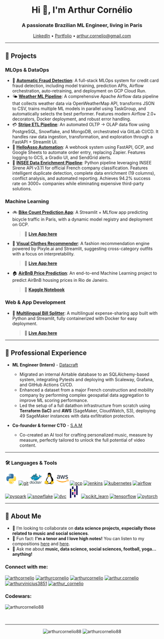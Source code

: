 <h1 align="center">Hi 🙌, I'm Arthur Cornélio</h1>
<h3 align="center">A passionate Brazilian ML Engineer, living in Paris</h3>

<p align="center">
  <a href="https://www.linkedin.com/in/arthurcornelio" target="_blank">LinkedIn</a> •
  <a href="https://troopl.com/arthurcornelio" target="_blank">Portfolio</a> •
  <a href="mailto:arthur.cornelio@gmail.com">arthur.cornelio@gmail.com</a>
</p>

---

## 🚀 Projects

### MLOps & DataOps
- 🥷 **[Automatic Fraud Detection](https://github.com/arthurcornelio88/automatic_fraud_detection)**: A full-stack MLOps system for credit card fraud detection, including model training, prediction APIs, Airflow orchestration, auto-retraining, and deployment on GCP Cloud Run.
- 🌤️ **[Weather ML Pipeline](https://github.com/arthurcornelio88/airflow-weather-ml-pipeline)**: A comprehensive Apache Airflow data pipeline that collects weather data via OpenWeatherMap API, transforms JSON to CSV, trains multiple ML models in parallel using TaskGroup, and automatically selects the best performer. Features modern Airflow 2.0+ decorators, Docker deployment, and robust error handling.
- 💳 **[Stripe ETL Pipeline](https://github.com/arthurcornelio88/stripe-etl)**: An automated OLTP → OLAP data flow using PostgreSQL, Snowflake, and MongoDB, orchestrated via GitLab CI/CD. It handles raw data ingestion, transformation, and exploration through a FastAPI + Streamlit UI.
- 🧾 **[HelloAsso Automation](https://github.com/arthurcornelio88/helloasso-webhook-to-gsheet)**: A webhook system using FastAPI, GCP, and Google Sheets to automate order entry, replacing Zapier. Features logging to GCS, a Gradio UI, and SendGrid alerts.
- 🏢 **[INSEE Data Enrichment Pipeline](https://github.com/arthurcornelio88/insee_data_processor)**: Python pipeline leveraging INSEE Sirene API v3.11 for official French company classification. Features intelligent duplicate detection, complete data enrichment (19 columns), conflict analysis, and automated reporting. Achieves 94.2% success rate on 3000+ companies while eliminating expensive third-party solutions.

### Machine Learning
- 🚲 **[Bike Count Prediction App](https://github.com/arthurcornelio88/bike-count-prediction-app)**: A Streamlit + MLflow app predicting bicycle traffic in Paris, with a dynamic model registry and deployment on GCP.
  > 🚀 **[Live App here](https://dstrafficcyclist1.streamlit.app/)**
- 👗 **[Visual Clothes Recommender](https://clothes-reco.streamlit.app/)**: A fashion recommendation engine powered by Pixyle.ai and Streamlit, suggesting cross-category outfits with a focus on interpretability.
  > 🚀 **[Live App here](https://clothes-reco.streamlit.app/)**
- 🏠 **[AirBnB Price Prediction](https://github.com/arthurcornelio88/airbnbpricing)**: An end-to-end Machine Learning project to predict AirBnB housing prices in Rio de Janeiro.
  > 🚀 **[Kaggle Notebook](https://www.kaggle.com/code/arthurcornelio/predicting-airbnb-housing-prices-in-rio-de-janeiro)**

### Web & App Development
- 💸 **[Multilingual Bill Splitter](https://github.com/arthurcornelio88/multilingual-bill-splitter)**: A multilingual expense-sharing app built with Python and Streamlit, fully containerized with Docker for easy deployment.
  > 🚀 **[Live App here](https://huggingface.co/spaces/arthurcornelio88/divisao_contas_multilingue)**

---

## 💼 Professional Experience

- **ML Engineer (Intern)** - [Datacraft](https://datacraft.paris/)
  - Migrated an internal Airtable database to an SQLAlchemy-based system, integrating Pytests and deploying with Scaleway, Grafana, and GitHub Actions CI/CD.
  - Enhanced a dataset from a major French construction and mobility company by performing complex geospatial data aggregation to improve ML scoring performance.
  - Led the setup of a full datathon infrastructure from scratch using **Terraform (IaC)** and **AWS** (SageMaker, CloudWatch, S3), deploying 49 SageMaker instances with data exfiltration protection.

- **Co-founder & former CTO** - [S.A.M](https://www.sammusic.xyz/)
  - Co-created an AI tool for crafting personalized music, measure by measure, perfectly tailored to unlock the full potential of video content.

---

### 🛠️ Languages & Tools

<p align="left">
    <a href="https://www.python.org" target="_blank" rel="noreferrer"><img src="https://raw.githubusercontent.com/devicons/devicon/master/icons/python/python-original.svg" alt="python" width="40" height="40"/></a>
    <a href="https://git-scm.com/" target="_blank" rel="noreferrer"><img src="https://www.vectorlogo.zone/logos/git-scm/git-scm-icon.svg" alt="git" width="40" height="40"/></a>
    <a href="https://www.docker.com/" target="_blank" rel="noreferrer"><img src="https://raw.githubusercontent.com/devicons/devicon/master/icons/docker/docker-original-wordmark.svg" alt="docker" width="40" height="40"/></a>
    <a href="https://www.linux.org/" target="_blank" rel="noreferrer"><img src="https://raw.githubusercontent.com/devicons/devicon/master/icons/linux/linux-original.svg" alt="linux" width="40" height="40"/></a>
    <a href="https://aws.amazon.com" target="_blank" rel="noreferrer"><img src="https://raw.githubusercontent.com/devicons/devicon/master/icons/amazonwebservices/amazonwebservices-original-wordmark.svg" alt="aws" width="40" height="40"/></a>
    <a href="https://cloud.google.com" target="_blank" rel="noreferrer"><img src="https://www.vectorlogo.zone/logos/google_cloud/google_cloud-icon.svg" alt="gcp" width="40" height="40"/></a>
    <a href="https://www.jenkins.io" target="_blank" rel="noreferrer"><img src="https://www.vectorlogo.zone/logos/jenkins/jenkins-icon.svg" alt="jenkins" width="40" height="40"/></a>
    <a href="https://kubernetes.io" target="_blank" rel="noreferrer"><img src="https://www.vectorlogo.zone/logos/kubernetes/kubernetes-icon.svg" alt="kubernetes" width="40" height="40"/></a>
    <a href="https://airflow.apache.org/" target="_blank" rel="noreferrer"><img src="https://www.vectorlogo.zone/logos/apache_airflow/apache_airflow-icon.svg" alt="airflow" width="40" height="40"/></a>
    <a href="https://spark.apache.org/" target="_blank" rel="noreferrer"><img src="https://www.vectorlogo.zone/logos/apache_spark/apache_spark-icon.svg" alt="pyspark" width="40" height="40"/></a>
    <a href="https://www.snowflake.com/" target="_blank" rel="noreferrer"><img src="https://www.vectorlogo.zone/logos/snowflake/snowflake-icon.svg" alt="snowflake" width="40" height="40"/></a>
    <a href="https://dvc.org/" target="_blank" rel="noreferrer"><img src="https://www.svgrepo.com/show/353683/dvc.svg" alt="dvc" width="40" height="40"/></a>
    <a href="https://pandas.pydata.org/" target="_blank" rel="noreferrer"><img src="https://raw.githubusercontent.com/devicons/devicon/2ae2a900d2f041da66e950e4d48052658d850630/icons/pandas/pandas-original.svg" alt="pandas" width="40" height="40"/></a>
    <a href="https://scikit-learn.org/" target="_blank" rel="noreferrer"><img src="https://upload.wikimedia.org/wikipedia/commons/0/05/Scikit_learn_logo_small.svg" alt="scikit_learn" width="40" height="40"/></a>
    <a href="https://www.tensorflow.org" target="_blank" rel="noreferrer"><img src="https://www.vectorlogo.zone/logos/tensorflow/tensorflow-icon.svg" alt="tensorflow" width="40" height="40"/></a>
    <a href="https://pytorch.org/" target="_blank" rel="noreferrer"><img src="https://www.vectorlogo.zone/logos/pytorch/pytorch-icon.svg" alt="pytorch" width="40" height="40"/></a>
</p>

---

## 💬 About Me

- 👯 I’m looking to collaborate on **data science projects, especially those related to music and social sciences**.
- 🎵 Fun fact: **I'm a tenor and I love high notes!** You can listen to my compositions [here](https://arthurvinicius.bandcamp.com/album/cora-o-na-boca) and [here](https://arthurvinicius.bandcamp.com/album/madre-amada).
- 💬 Ask me about **music, data science, social sciences, football, yoga... anything!**

<h3 align="left">Connect with me:</h3>
<p align="left">
<a href="https://twitter.com/arthcornelio" target="blank"><img align="center" src="https://raw.githubusercontent.com/rahuldkjain/github-profile-readme-generator/master/src/images/icons/Social/twitter.svg" alt="arthcornelio" height="30" width="40" /></a>
<a href="https://linkedin.com/in/arthurcornelio" target="blank"><img align="center" src="https://raw.githubusercontent.com/rahuldkjain/github-profile-readme-generator/master/src/images/icons/Social/linked-in-alt.svg" alt="arthurcornelio" height="30" width="40" /></a>
<a href="https://kaggle.com/arthurcornelio" target="blank"><img align="center" src="https://raw.githubusercontent.com/rahuldkjain/github-profile-readme-generator/master/src/images/icons/Social/kaggle.svg" alt="arthurcornelio" height="30" width="40" /></a>
<a href="https://instagram.com/arthur.cornelio" target="blank"><img align="center" src="https://raw.githubusercontent.com/rahuldkjain/github-profile-readme-generator/master/src/images/icons/Social/instagram.svg" alt="arthur.cornelio" height="30" width="40" /></a>
<a href="https://www.youtube.com/c/arthurvinicius3851" target="blank"><img align="center" src="https://raw.githubusercontent.com/rahuldkjain/github-profile-readme-generator/master/src/images/icons/Social/youtube.svg" alt="arthurvinicius3851" height="30" width="40" /></a>
<a href="https://www.hackerrank.com/arthur_cornelio" target="blank"><img align="center" src="https://raw.githubusercontent.com/rahuldkjain/github-profile-readme-generator/master/src/images/icons/Social/hackerrank.svg" alt="arthur_cornelio" height="30" width="40" /></a>
</p>

<h3 align="left">Codewars:</h3>
<p><img align="left" src="https://www.codewars.com/users/Arthur%20Corn%C3%A9lio/badges/large" alt="arthurcornelio88" /></p>
<br><br><br>

---
<p align="center">
  <img src="https://github-readme-stats.vercel.app/api/top-langs?username=arthurcornelio88&show_icons=true&locale=en&layout=compact&theme=vision-friendly-dark" alt="arthurcornelio88" />
  <img src="https://github-readme-stats.vercel.app/api?username=arthurcornelio88&show_icons=true&locale=en&theme=vision-friendly-dark" alt="arthurcornelio88" />
